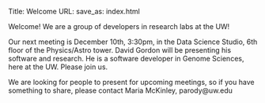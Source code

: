 Title: Welcome
URL:
save_as: index.html

Welcome! We are a group of developers in research labs at the UW!

Our next meeting is December 10th, 3:30pm, in the Data Science Studio, 6th floor of the Physics/Astro tower. David Gordon will be presenting his software and research. He is a software developer in Genome Sciences, here at the UW. Please join us.

We are looking for people to present for upcoming meetings, so if you have something to share, please contact Maria McKinley, &#112;&#97;&#114;&#111;&#100;&#121;&#64;&#117;&#119;&#46;&#101;&#100;&#117;
